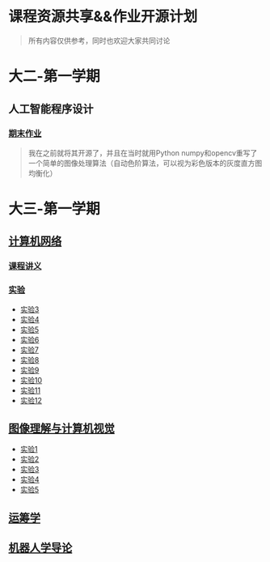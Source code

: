 # 课程资源共享&&作业开源计划
> 所有内容仅供参考，同时也欢迎大家共同讨论
# 大二-第一学期
## 人工智能程序设计
### [期末作业](https://github.com/Steven-Zhl/SimpleImgProcess)
> 我在之前就将其开源了，并且在当时就用Python numpy和opencv重写了一个简单的图像处理算法（自动色阶算法，可以视为彩色版本的灰度直方图均衡化）
# 大三-第一学期
## [计算机网络](./计算机网络/Introduction.md)
### [课程讲义](https://github.com/wangjin0818/Computer_Network_2023/)
### [实验](./计算机网络/Introduction.md#目录)
* [实验3](./计算机网络/Introduction.md#实验3-子网掩码与划分子网)
* [实验4](./计算机网络/Introduction.md#实验4-交换机基本配置)
* [实验5](./计算机网络/Introduction.md#实验5-管理mac地址转发表)
* [实验6](./计算机网络/Introduction.md#实验6-虚拟局域网vlan实验)
* [实验7](./计算机网络/Introduction.md#实验7-三层交换机的配置)
* [实验8](./计算机网络/Introduction.md#实验8-三层交换机的访问控制)
* [实验9](./计算机网络/Introduction.md#实验9-三层交换机的综合实验)
* [实验10](./计算机网络/Introduction.md#实验10-路由器的基本配置)
* [实验11](./计算机网络/Introduction.md#实验11-静态路由实验)
* [实验12](./计算机网络/Introduction.md#实验12-三层交换机的综合实验)

## [图像理解与计算机视觉](./图像理解与计算机视觉/Introduction.md)
* [实验1](./图像理解与计算机视觉/Introduction.md#实验1)
* [实验2](./图像理解与计算机视觉/Introduction.md#实验2)
* [实验3](./图像理解与计算机视觉/Introduction.md#实验3)
* [实验4](./图像理解与计算机视觉/Introduction.md#实验4)
* [实验5](./图像理解与计算机视觉/Introduction.md#实验5)

## [运筹学](./运筹学/Introduction.md)

## [机器人学导论](./机器人学导论/Introduction.md)